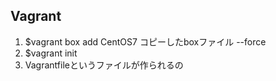 ## Vagrant

1. $vagrant box add CentOS7 コピーしたboxファイル --force
2. $vagrant init
3. Vagrantfileというファイルが作られるの
